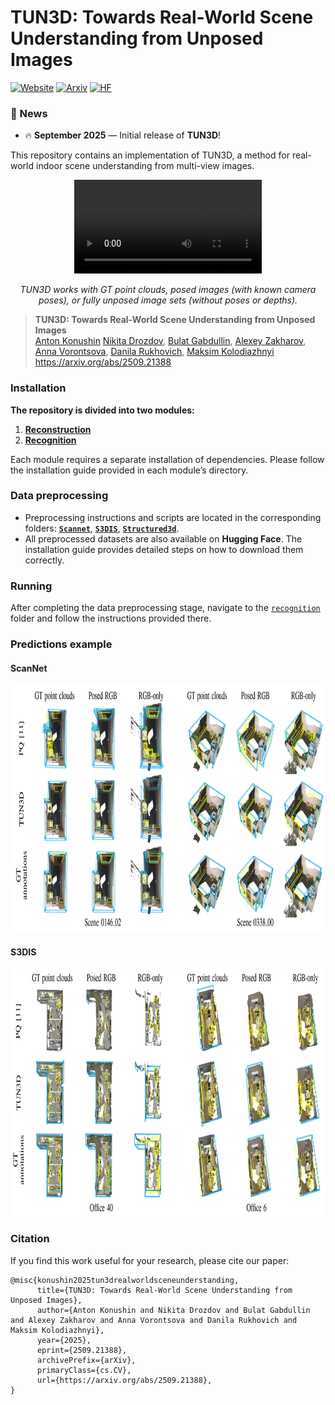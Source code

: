 # TUN3D: Towards Real-World Scene Understanding from Unposed Images
[![Website](https://img.shields.io/badge/🌐Website-TUN3D-blue)](https://bulatko.github.io/tun3d/)
[![Arxiv](https://img.shields.io/badge/arXiv-TUN3D-red)](https://arxiv.org/abs/2509.21388)
[![HF](https://img.shields.io/badge/🤗Weights-TUN3D-yellow)](https://huggingface.co/maksimko123/TUN3D/tree/main)
### 📰 News
- :fire: **September 2025** — Initial release of **TUN3D**!  

This repository contains an implementation of TUN3D, a method for real-world indoor scene understanding from multi-view images.

<div align="center">
  <video src="https://github.com/user-attachments/assets/8644a6d7-3a4e-4b1b-b58e-023276ea12ee"> </video>
  <p><i>TUN3D works with GT point clouds, posed images (with known camera poses), or fully unposed image sets (without poses or depths).</i></p>
</div>

> **TUN3D: Towards Real-World Scene Understanding from Unposed Images**<br>
> [Anton Konushin](https://scholar.google.com/citations?user=ZT_k-wMAAAAJ)
> [Nikita Drozdov](https://github.com/anac0der),
> [Bulat Gabdullin](https://github.com/bulatko),
> [Alexey Zakharov](https://github.com/Alex1099000),
> [Anna Vorontsova](https://github.com/highrut),
> [Danila Rukhovich](https://github.com/filaPro),
> [Maksim Kolodiazhnyi](https://github.com/col14m)
> <br>
> https://arxiv.org/abs/2509.21388


### Installation

**The repository is divided into two modules:**

1. **[Reconstruction](./reconstruction/)**
2. **[Recognition](./recognition/)**

Each module requires a separate installation of dependencies. Please follow the installation guide provided in each module’s directory.

### Data preprocessing

* Preprocessing instructions and scripts are located in the corresponding folders: **[`Scannet`](./data/scannet/)**, **[`S3DIS`](./data/s3dis/)**, **[`Structured3d`](./data/structured3d/)**.
* All preprocessed datasets are also available on **Hugging Face**. The installation guide provides detailed steps on how to download them correctly.


### Running 

After completing the data preprocessing stage, navigate to the [`recognition`](./recognition/) folder and follow the instructions provided there.

### Predictions example

#### ScanNet

<p float="left">
  <img src="recognition/imgs/predictions_scannet.png" width="900"  height="396" />
</p>

#### S3DIS
<p float="left">
  <img src="recognition/imgs/predictions_s3dis.png" width="900"  height="396" />
</p>

### Citation

If you find this work useful for your research, please cite our paper:

```
@misc{konushin2025tun3drealworldsceneunderstanding,
      title={TUN3D: Towards Real-World Scene Understanding from Unposed Images}, 
      author={Anton Konushin and Nikita Drozdov and Bulat Gabdullin and Alexey Zakharov and Anna Vorontsova and Danila Rukhovich and Maksim Kolodiazhnyi},
      year={2025},
      eprint={2509.21388},
      archivePrefix={arXiv},
      primaryClass={cs.CV},
      url={https://arxiv.org/abs/2509.21388}, 
}
```
